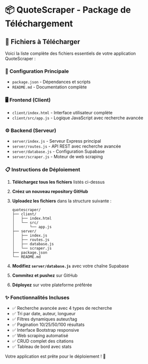 # 📦 QuoteScraper - Package de Téléchargement

## 📁 Fichiers à Télécharger

Voici la liste complète des fichiers essentiels de votre application QuoteScraper :

### 🔧 **Configuration Principale**
- `package.json` - Dépendances et scripts
- `README.md` - Documentation complète

### 🖥️ **Frontend (Client)**
- `client/index.html` - Interface utilisateur complète
- `client/src/app.js` - Logique JavaScript avec recherche avancée

### ⚙️ **Backend (Serveur)**
- `server/index.js` - Serveur Express principal
- `server/routes.js` - API REST avec recherche avancée
- `server/database.js` - Configuration Supabase
- `server/scraper.js` - Moteur de web scraping

### 📋 **Instructions de Déploiement**

1. **Téléchargez tous les fichiers** listés ci-dessus
2. **Créez un nouveau repository GitHub**
3. **Uploadez les fichiers** dans la structure suivante :
   ```
   quotescraper/
   ├── client/
   │   ├── index.html
   │   └── src/
   │       └── app.js
   ├── server/
   │   ├── index.js
   │   ├── routes.js
   │   ├── database.js
   │   └── scraper.js
   ├── package.json
   └── README.md
   ```

4. **Modifiez `server/database.js`** avec votre chaîne Supabase
5. **Commitez et pushez** sur GitHub
6. **Déployez** sur votre plateforme préférée

### ✨ **Fonctionnalités Incluses**
- ✅ Recherche avancée avec 4 types de recherche
- ✅ Tri par date, auteur, longueur
- ✅ Filtres dynamiques auteur/tag
- ✅ Pagination 10/25/50/100 résultats
- ✅ Interface Bootstrap responsive
- ✅ Web scraping automatisé
- ✅ CRUD complet des citations
- ✅ Tableau de bord avec stats

Votre application est prête pour le déploiement ! 🚀
